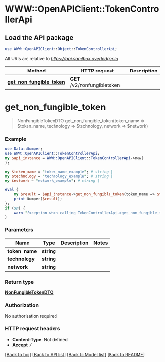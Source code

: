 # WWW::OpenAPIClient::TokenControllerApi

## Load the API package
```perl
use WWW::OpenAPIClient::Object::TokenControllerApi;
```

All URIs are relative to *https://api.sandbox.overledger.io*

Method | HTTP request | Description
------------- | ------------- | -------------
[**get_non_fungible_token**](TokenControllerApi.md#get_non_fungible_token) | **GET** /v2/nonfungibletoken | 


# **get_non_fungible_token**
> NonFungibleTokenDTO get_non_fungible_token(token_name => $token_name, technology => $technology, network => $network)



### Example
```perl
use Data::Dumper;
use WWW::OpenAPIClient::TokenControllerApi;
my $api_instance = WWW::OpenAPIClient::TokenControllerApi->new(
);

my $token_name = "token_name_example"; # string | 
my $technology = "technology_example"; # string | 
my $network = "network_example"; # string | 

eval {
    my $result = $api_instance->get_non_fungible_token(token_name => $token_name, technology => $technology, network => $network);
    print Dumper($result);
};
if ($@) {
    warn "Exception when calling TokenControllerApi->get_non_fungible_token: $@\n";
}
```

### Parameters

Name | Type | Description  | Notes
------------- | ------------- | ------------- | -------------
 **token_name** | **string**|  | 
 **technology** | **string**|  | 
 **network** | **string**|  | 

### Return type

[**NonFungibleTokenDTO**](NonFungibleTokenDTO.md)

### Authorization

No authorization required

### HTTP request headers

 - **Content-Type**: Not defined
 - **Accept**: */*

[[Back to top]](#) [[Back to API list]](../README.md#documentation-for-api-endpoints) [[Back to Model list]](../README.md#documentation-for-models) [[Back to README]](../README.md)

